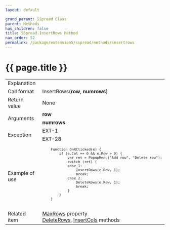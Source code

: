```yaml
---
layout: default

grand_parent: SSpread Class
parent: Methods
has_children: false
title: SSpread.InsertRows Method
nav_order: 52
permalink: /package/extension5/sspread/methods/insertrows
---
```

# {{ page.title }}

<table>
  <tr>
    <td>Explanation</td>
    <td colspan="2"></td>
  </tr>
  <tr>
    <td>Call format</td>
    <td colspan="2">InsertRows(<b>row</b>, <b>numrows</b>)</td>
  </tr>
  <tr>
    <td>Return value</td>
    <td colspan="2">None</td>
  </tr>  
  <tr>
    <td rowspan="2">Arguments</td>
    <td><b>row</b></td>
    <td></td>
  </tr>
  <tr>
    <td><b>numrows</b></td>
    <td></td>
  </tr>
  <tr>
    <td rowspan="2">Exception</td>
    <td>EXT-1</td>
    <td></td>
  </tr>
  <tr>
    <td>EXT-28</td>
    <td></td>
  </tr>
  <tr>
    <td>Example of use</td>
    <td colspan="2"><code><pre>
    Function OnRClicked(e) {
        if (e.Col == 0 && e.Row > 0) {
            var ret = PopupMenu("Add row", "Delete row");
            switch (ret) {
            case 1:
                InsertRows(e.Row, 1);
                break;
            case 2:
                DeleteRows(e.Row, 1);
                break;
            }
        }
    }
    </pre></code></td>
  </tr>
  <tr>
    <td>Related item</td>
    <td colspan="2"><a href="/package/extension5/sspread/properties/maxrows">MaxRows</a> property<br><a href="/package/extension5/sspread/methods/deleterows">DeleteRows</a>, <a href="/package/extension5/sspread/methods/insertcols">InsertCols</a> methods</td>
  </tr>
</table>
